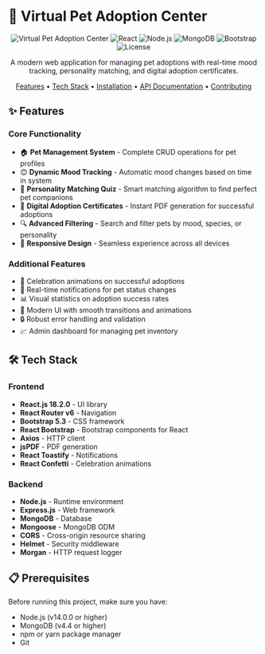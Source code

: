 # 🐾 Virtual Pet Adoption Center

<div align="center">

![Virtual Pet Adoption Center](https://img.shields.io/badge/Pet%20Adoption-Center-blue?style=for-the-badge&logo=github)
![React](https://img.shields.io/badge/React-18.2.0-61DAFB?style=for-the-badge&logo=react)
![Node.js](https://img.shields.io/badge/Node.js-14+-339933?style=for-the-badge&logo=node.js)
![MongoDB](https://img.shields.io/badge/MongoDB-4.4+-47A248?style=for-the-badge&logo=mongodb)
![Bootstrap](https://img.shields.io/badge/Bootstrap-5.3-7952B3?style=for-the-badge&logo=bootstrap)
![License](https://img.shields.io/badge/License-MIT-yellow.svg?style=for-the-badge)

A modern web application for managing pet adoptions with real-time mood tracking, personality matching, and digital adoption certificates.

[Features](#-features) • [Tech Stack](#-tech-stack) • [Installation](#-installation) • [API Documentation](#-api-documentation) • [Contributing](#-contributing)

</div>

## ✨ Features

### Core Functionality
- 🏠 **Pet Management System** - Complete CRUD operations for pet profiles
- 😊 **Dynamic Mood Tracking** - Automatic mood changes based on time in system
- 🎯 **Personality Matching Quiz** - Smart matching algorithm to find perfect pet companions
- 📜 **Digital Adoption Certificates** - Instant PDF generation for successful adoptions
- 🔍 **Advanced Filtering** - Search and filter pets by mood, species, or personality
- 📱 **Responsive Design** - Seamless experience across all devices

### Additional Features
- 🎉 Celebration animations on successful adoptions
- 🔔 Real-time notifications for pet status changes
- 📊 Visual statistics on adoption success rates
- 🎨 Modern UI with smooth transitions and animations
- 🔒 Robust error handling and validation
- 📈 Admin dashboard for managing pet inventory

## 🛠️ Tech Stack

### Frontend
- **React.js 18.2.0** - UI library
- **React Router v6** - Navigation
- **Bootstrap 5.3** - CSS framework
- **React Bootstrap** - Bootstrap components for React
- **Axios** - HTTP client
- **jsPDF** - PDF generation
- **React Toastify** - Notifications
- **React Confetti** - Celebration animations

### Backend
- **Node.js** - Runtime environment
- **Express.js** - Web framework
- **MongoDB** - Database
- **Mongoose** - MongoDB ODM
- **CORS** - Cross-origin resource sharing
- **Helmet** - Security middleware
- **Morgan** - HTTP request logger

## 📋 Prerequisites

Before running this project, make sure you have:
- Node.js (v14.0.0 or higher)
- MongoDB (v4.4 or higher)
- npm or yarn package manager
- Git

